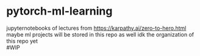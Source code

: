 # pytorch-ml-learning
jupyternotebooks of lectures from https://karpathy.ai/zero-to-hero.html <br>
maybe ml projects will be stored in this repo as well idk the organization of this repo yet  <br>
#WIP
